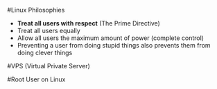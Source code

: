 #Linux Philosophies
* **Treat all users with respect** (The Prime Directive)
* Treat all users equally
* Allow all users the maximum amount of power (complete control)
* Preventing a user from doing stupid things also prevents them from doing clever things

#VPS (Virtual Private Server)

#Root User on Linux